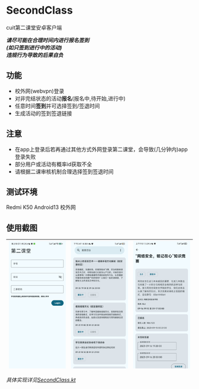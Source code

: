# SecondClass
cuit第二课堂安卓客户端  

***请尽可能在合理时间内进行报名签到***   
***(如只签到进行中的活动)***  
***违规行为导致的后果自负***

## 功能
- 校外网(webvpn)登录
- 对非完结状态的活动**报名**(报名中,待开始,进行中)  
- 任意时间**签到**并可选择签到/签退时间  
- 生成活动的签到签退链接

## 注意
- 在app上登录后若再通过其他方式外网登录第二课堂，会导致(几分钟内)app登录失败  
- 部分用户或活动有概率id获取不全  
- 请根据二课审核机制合理选择签到签退时间  

## 测试环境
Redmi K50 Android13 校外网

## 使用截图
| ![image](ScreenShots/login.jpg) | ![image](ScreenShots/page.jpg)  | ![image](ScreenShots/info.jpg)  |
|---------------------------------|---------------------------------|---------------------------------|




*具体实现详见[SecondClass.kt](https://github.com/thriic/SecondClass/blob/master/app/src/main/java/com/thryan/secondclass/core/SecondClass.kt)*
